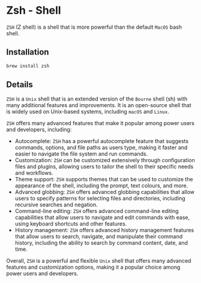 # Zsh - Shell

`ZSH` (Z shell) is a shell that is more powerful than the default `MacOS` bash shell.

## Installation

```bash
brew install zsh
```

## Details

`ZSH` is a `Unix` shell that is an extended version of the `Bourne` shell (sh) with many additional features and improvements.
It is an open-source shell that is widely used on Unix-based systems, including `macOS` and `Linux`.

`ZSH` offers many advanced features that make it popular among power users and developers, including:

-   Autocomplete: `ZSH` has a powerful autocomplete feature that suggests commands, options, and file paths as users type, making it faster and easier to navigate the file system and run commands.
-   Customization: `ZSH` can be customized extensively through configuration files and plugins, allowing users to tailor the shell to their specific needs and workflows.
-   Theme support: `ZSH` supports themes that can be used to customize the appearance of the shell, including the prompt, text colours, and more.
-   Advanced globbing: `ZSH` offers advanced globbing capabilities that allow users to specify patterns for selecting files and directories, including recursive searches and negation.
-   Command-line editing: `ZSH` offers advanced command-line editing capabilities that allow users to navigate and edit commands with ease, using keyboard shortcuts and other features.
-   History management: `ZSH` offers advanced history management features that allow users to search, navigate, and manipulate their command history, including the ability to search by command content, date, and time.

Overall, `ZSH` is a powerful and flexible `Unix` shell that offers many advanced features and customization options, making it a popular choice among power users and developers.
